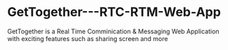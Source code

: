 # GetTogether---RTC-RTM-Web-App

GetTogether is a Real Time Comminication & Messaging Web Application with exciting features such as sharing screen and more
